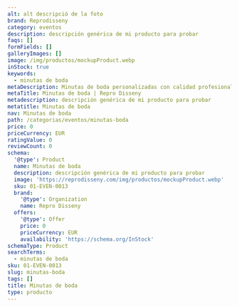 ```yaml
---
alt: alt descripció de la foto
brand: Reprodisseny
category: eventos
description: descripción genérica de mi producto para probar
faqs: []
formFields: []
galleryImages: []
image: /img/productos/mockupProduct.webp
inStock: true
keywords:
  - minutas de boda
metaDescription: Minutas de boda personalizadas con calidad profesional en Cataluña.
metaTitle: Minutas de boda | Repro Disseny
metadescription: descripción genérica de mi producto para probar
metatitle: Minutas de boda
nav: Minutas de boda
path: /categorias/eventos/minutas-boda
price: 0
priceCurrency: EUR
ratingValue: 0
reviewCount: 0
schema:
  '@type': Product
  name: Minutas de boda
  description: descripción genérica de mi producto para probar
  image: 'https://reprodisseny.com/img/productos/mockupProduct.webp'
  sku: 01-EVEN-0013
  brand:
    '@type': Organization
    name: Repro Disseny
  offers:
    '@type': Offer
    price: 0
    priceCurrency: EUR
    availability: 'https://schema.org/InStock'
schemaType: Product
searchTerms:
  - minutas de boda
sku: 01-EVEN-0013
slug: minutas-boda
tags: []
title: Minutas de boda
type: producto
---
```


